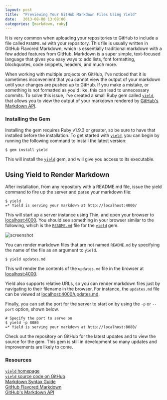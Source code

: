 ```yaml
---
layout: post
title:  "Previewing Your GitHub Markdown Files Using Yield"
date:   2013-08-08 13:08:00
categories: [markdown, ruby]
---
```


It is very common when uploading your repositories to GitHub to include a file called `README.md` with your repository. This file is usually written in GitHub Flavored Markdown, which is essentially traditional markdown with a few added features from GitHub. Markdown is a super simple, text-focused language that gives you easy ways to add lists, font formatting, blockquotes, code snippets, headers, and much more.

When working with multiple projects on GitHub, I've noticed that it is sometimes inconvenient that you cannot view the output of your markdown until your changes are pushed up to GitHub. If you make a mistake, or something is not formatted as you'd like, this can lead to unnecessary commits. To solve this issue, I've created a small Ruby gem called [`yield`](http://caseyscarborough.github.io/yield), that allows you to view the output of your markdown rendered by [GitHub's Markdown API](http://developer.github.com/v3/markdown/). 

### Installing the Gem

Installing the gem requires Ruby v1.9.3 or greater, so be sure to have that installed before the installation. To get started with [`yield`](http://caseyscarborough.github.io/yield), you can begin by running the following command to install the latest version:

<pre class="no-highlight"><code><span class="dollar">$</span> gem install yield</code></pre>

This will install the [`yield`](http://caseyscarborough.github.io/yield) gem, and will give you access to its executable.

## Using Yield to Render Markdown

After installation, from any repository with a README.md file, issue the yield command to fire up the server and parse your markdown file:

<pre class="no-highlight"><code><span class="dollar">$</span> yield
=* Yield is serving your markdown at http://localhost:4000/
</code></pre>

This will start up a server instance using Thin, and open your browser to [localhost:4000](http://localhost:4000). You should see something in your browser similar to the following, which is the [`README.md`](https://github.com/caseyscarborough/yield/blob/master/README.md) file for the [`yield`](http://caseyscarborough.github.io/yield) gem.

![screenshot](/assets/images/readme.png)

You can render markdown files that are not named `README.md` by specifying the name of the file as an argument to `yield`.

<pre class="no-highlight"><code><span class="dollar">$</span> yield updates.md</code></pre>

This will render the contents of the `updates.md` file in the browser at [localhost:4000](http://localhost:4000).

Yield also supports relative URLs, so you can render markdown files just by navigating to their filename in the browser. For instance, the `updates.md` file can be viewed at [localhost:4000/updates.md](localhost:4000/updates.md).

Finally, you can set the port for the server to start on by using the `-p` or `--port` option, shown below.

<pre class="no-highlight"><code><span class="dollar"># Specify the port to serve on
$</span> yield -p 8080
=* Yield is serving your markdown at http://localhost:8080/
</code></pre>

Check out the repository on GitHub for the latest updates and to view the source for the gem. This gem is still in development so many updates and improvements are likely to come.

### Resources

[`yield` homepage](http://caseyscarborough.com/projects/yield)<br />
[`yield` source code on GitHub](https://github.com/caseyscarborough/yield)<br />
[Markdown Syntax Guide](http://daringfireball.net/projects/markdown/syntax)<br />
[GitHub Flavored Markdown](https://help.github.com/articles/github-flavored-markdown)<br />
[GitHub's Markdown API](http://developer.github.com/v3/markdown/)<br />